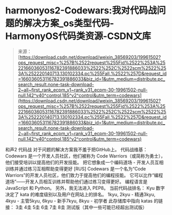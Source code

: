 <!--yml
category: codewars
date: 2022-08-13 11:32:09
-->

# harmonyos2-Codewars:我对代码战问题的解决方案_os类型代码-HarmonyOS代码类资源-CSDN文库

> 来源：[https://download.csdn.net/download/weixin_38569203/19961502?ops_request_misc=%257B%2522request%255Fid%2522%253A%2522166036053116782391886033%2522%252C%2522scm%2522%253A%252220140713.130102334.pc%255Fall.%2522%257D&request_id=166036053116782391886033&biz_id=1&utm_medium=distribute.pc_search_result.none-task-download-2~all~first_rank_ecpm_v1~rank_v31_ecpm-30-19961502-null-null.142^v40^control,185^v2^control&utm_term=codewars](https://download.csdn.net/download/weixin_38569203/19961502?ops_request_misc=%257B%2522request%255Fid%2522%253A%2522166036053116782391886033%2522%252C%2522scm%2522%253A%252220140713.130102334.pc%255Fall.%2522%257D&request_id=166036053116782391886033&biz_id=1&utm_medium=distribute.pc_search_result.none-task-download-2~all~first_rank_ecpm_v1~rank_v31_ecpm-30-19961502-null-null.142^v40^control,185^v2^control&utm_term=codewars)

和声2 代码战 对于问题的解决方案我不羞于把GitHub上。 代码战维基： Codewars 是一个开发人员社区，他们被称为 Code Warriors（或简称为勇士），他们接受培训以提高他们的开发技能。 把它想象成一个编码道场 - 开发人员互相训练并通过练习互相帮助变得更好 [RUS] Codewars 是一个名为“Code Warriors”的开发人员社区，他们致力于提高他们的编程技能。 它可以比作“编程道场”——开发人员相互训练并帮助他们通过练习变得更好。 编程语言是 JavaScript 和 Python。 另外，我无法进入 PEP8。 当前代码战排名： Kyu 数字决定了 kata 的难度级别以及用户在网站上的排名。 1kyu, 2kyu - 精通3kyu, 4kyu - 主管5kyu, 6kyu - 新手7kyu, 8kyu - 初学者 此存储库中指向 katas 的链接： 3圭 4圭 5圭 6圭 7圭 8圭 测试版（其中一些可能已经超出测试版）